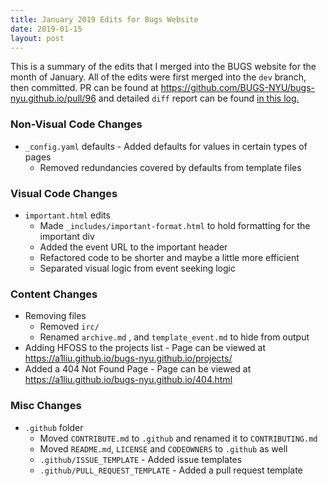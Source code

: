 ```yaml
---
title: January 2019 Edits for Bugs Website
date: 2019-01-15
layout: post
---
```

This is a summary of the edits that I merged into the BUGS website for the month of
January. All of the edits were first merged into the `dev` branch, then committed.
PR can be found at https://github.com/BUGS-NYU/bugs-nyu.github.io/pull/96 and detailed
`diff` report can be found [in this log.][diff-log]

[diff-log]: https://a1liu.github.io/assets/blog/2019/01/january-2019-edits-for-bugs-website/diff.html

### Non-Visual Code Changes
- `_config.yaml` defaults - Added defaults for values in certain types of pages
	- Removed redundancies covered by defaults from template files

### Visual Code Changes
- `important.html` edits
	- Made `_includes/important-format.html` to hold formatting for the important div
	- Added the event URL to the important header
	- Refactored code to be shorter and maybe a little more efficient
	- Separated visual logic from event seeking logic

### Content Changes
* Removing files
	- Removed `irc/`
	- Renamed `archive.md` , and `template_event.md` to hide from output
* Adding HFOSS to the projects list - Page can be viewed at https://a1liu.github.io/bugs-nyu.github.io/projects/
* Added a 404 Not Found Page - Page can be viewed at https://a1liu.github.io/bugs-nyu.github.io/404.html

### Misc Changes
* `.github` folder
	- Moved `CONTRIBUTE.md` to `.github` and renamed it to `CONTRIBUTING.md`
	- Moved `README.md`, `LICENSE` and `CODEOWNERS` to `.github` as well
	- `.github/ISSUE_TEMPLATE` - Added issue templates
	- `.github/PULL_REQUEST_TEMPLATE` - Added a pull request template

